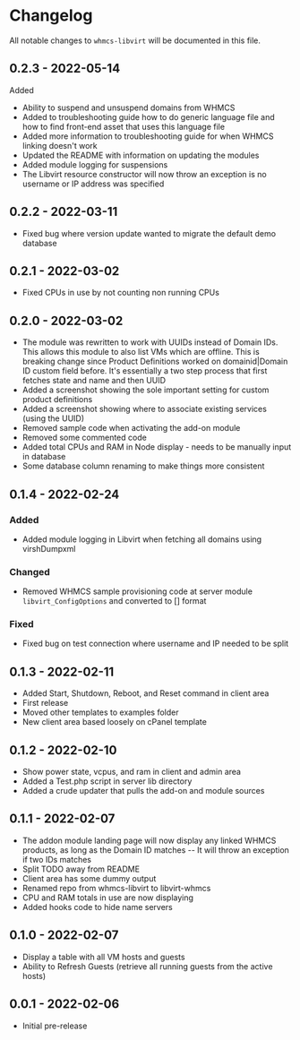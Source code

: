 # Changelog

All notable changes to `whmcs-libvirt` will be documented in this file.

## 0.2.3 - 2022-05-14

Added

- Ability to suspend and unsuspend domains from WHMCS
- Added to troubleshooting guide how to do generic language file and how to find front-end asset that uses this language file
- Added more information to troubleshooting guide for when WHMCS linking doesn't work
- Updated the README with information on updating the modules
- Added module logging for suspensions
- The Libvirt resource constructor will now throw an exception is no username or IP address was specified

## 0.2.2 - 2022-03-11

- Fixed bug where version update wanted to migrate the default demo database

## 0.2.1 - 2022-03-02

- Fixed CPUs in use by not counting non running CPUs

## 0.2.0 - 2022-03-02

- The module was rewritten to work with UUIDs instead of Domain IDs. This allows this module to also list VMs which are offline. This is breaking change since Product Definitions worked on domainid|Domain ID custom field before. It's essentially a two step process that first fetches state and name and then UUID
- Added a screenshot showing the sole important setting for custom product definitions
- Added a screenshot showing where to associate existing services (using the UUID)
- Removed sample code when activating the add-on module
- Removed some commented code
- Added total CPUs and RAM in Node display - needs to be manually input in database
- Some database column renaming to make things more consistent

## 0.1.4 - 2022-02-24

### Added
- Added module logging in Libvirt when fetching all domains using virshDumpxml

### Changed
- Removed WHMCS sample provisioning code at server module `libvirt_ConfigOptions` and converted to [] format

### Fixed
- Fixed bug on test connection where username and IP needed to be split

## 0.1.3 - 2022-02-11

- Added Start, Shutdown, Reboot, and Reset command in client area
- First release
- Moved other templates to examples folder
- New client area based loosely on cPanel template

## 0.1.2 - 2022-02-10

- Show power state, vcpus, and ram in client and admin area
- Added a Test.php script in server lib directory
- Added a crude updater that pulls the add-on and module sources 

## 0.1.1 - 2022-02-07

- The addon module landing page will now display any linked WHMCS products, as long as the Domain ID matches
-- It will throw an exception if two IDs matches
- Split TODO away from README
- Client area has some dummy output
- Renamed repo from whmcs-libvirt to libvirt-whmcs
- CPU and RAM totals in use are now displaying
- Added hooks code to hide name servers

## 0.1.0 - 2022-02-07

- Display a table with all VM hosts and guests
- Ability to Refresh Guests (retrieve all running guests from the active hosts)

## 0.0.1 - 2022-02-06

- Initial pre-release